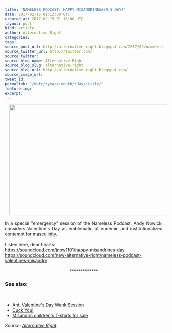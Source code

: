 ```yaml
---
title: 'NAMELESS PODCAST: HAPPY MISANDRINE&#39;S DAY!'
date: 2017-02-15 01:13:00 UTC
created_at: 2017-02-15 01:13:00 UTC
layout: post
kind: article
author: Alternative Right
categories: 
tags: 
source_post_url: http://alternative-right.blogspot.com/2017/02/nameless-podcast-happy-misandrines-day.html
source_twitter_url: http://twitter.com/
source_twitter: 
source_blog_name: Alternative Right
source_blog_slug: alternative-right
source_blog_url: http://alternative-right.blogspot.com/
source_image_url: 
tweet_id: 
permalink: "/mntr/:year/:month/:day/:title/"
feature-img: 
excerpt: 
---
```

<div dir="ltr" style="text-align: left;"><div class="separator" style="clear: both; text-align: center;"><a href="https://1.bp.blogspot.com/-pYyhich32hY/WKQJJMAsonI/AAAAAAAAVXk/_HvEur9rFJ41HOrNFH978En3IwYt6i4fwCEw/s1600/Suffragettes.jpg" style="margin-left: 1em; margin-right: 1em;"><img border="0" height="354" src="https://1.bp.blogspot.com/-pYyhich32hY/WKQJJMAsonI/AAAAAAAAVXk/_HvEur9rFJ41HOrNFH978En3IwYt6i4fwCEw/s400/Suffragettes.jpg" width="550"></a></div><br><div style="text-align: justify;">In a special "emergency" session of the Nameless Podcast, Andy Nowicki considers Valentine's Day as emblematic of endemic and institutionalized contempt for masculinity. <br><br><a name="more"></a>Listen here, dear hearts:<br><div style="text-align: justify;"><a href="https://soundcloud.com/jnow1101/happy-misandrines-day">https://soundcloud.com/jnow1101/happy-misandrines-day</a><br><a href="https://soundcloud.com/new-alternative-right/nameless-podcast-valentines-misandry">https://soundcloud.com/new-alternative-right/nameless-podcast-valentines-misandry</a></div><div style="text-align: justify;"><br></div><div style="text-align: justify;"><div style="text-align: center;">*************</div></div><div style="text-align: justify;"><h3>See also:</h3></div><div style="text-align: justify;"><br><ul><li><a href="http://alternative-right.blogspot.com/2015/02/anti-valentines-day-wank.html">Anti Valentine's Day Wank Session</a></li><li><a href="http://alternative-right.blogspot.com/2015/07/cuck-you.html">Cuck You!</a></li><li><a href="https://www.zazzle.com/im_cute_my_moms_cute_my_dad_funny_baby_tee-235727898909441482">Misandric children's T-shirts for sale</a></li></ul></div></div></div><img src="http://feeds.feedburner.com/~r/blogspot/SBfLZ/~4/euALxaBR3yE" height="1" width="1" alt=""><div class="">
    <i>Source: <a href="http://alternative-right.blogspot.com/">Alternative Right</a></i>
</div>
